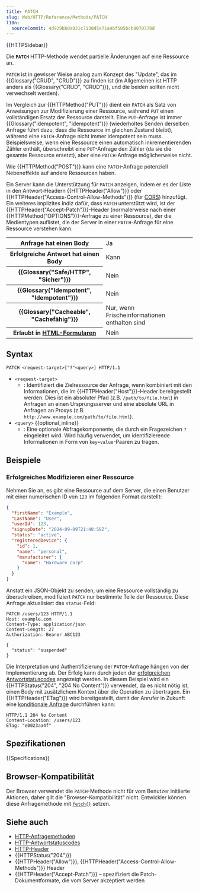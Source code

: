 ```yaml
---
title: PATCH
slug: Web/HTTP/Reference/Methods/PATCH
l10n:
  sourceCommit: 4d929bb0a021c7130d5a71a4bf505bcb8070378d
---
```


{{HTTPSidebar}}

Die **`PATCH`** HTTP-Methode wendet partielle Änderungen auf eine Ressource an.

`PATCH` ist in gewisser Weise analog zum Konzept des "Update", das im {{Glossary("CRUD", "CRUD")}} zu finden ist (im Allgemeinen ist HTTP anders als {{Glossary("CRUD", "CRUD")}}, und die beiden sollten nicht verwechselt werden).

Im Vergleich zur {{HTTPMethod("PUT")}} dient ein `PATCH` als Satz von Anweisungen zur Modifizierung einer Ressource, während `PUT` einen vollständigen Ersatz der Ressource darstellt.
Eine `PUT`-Anfrage ist immer {{Glossary("idempotent", "idempotent")}} (wiederholtes Senden derselben Anfrage führt dazu, dass die Ressource im gleichen Zustand bleibt), während eine `PATCH`-Anfrage nicht immer idempotent sein muss.
Beispielsweise, wenn eine Ressource einen automatisch inkrementierenden Zähler enthält, überschreibt eine `PUT`-Anfrage den Zähler (da sie die gesamte Ressource ersetzt), aber eine `PATCH`-Anfrage möglicherweise nicht.

Wie {{HTTPMethod("POST")}} kann eine `PATCH`-Anfrage potenziell Nebeneffekte auf andere Ressourcen haben.

Ein Server kann die Unterstützung für `PATCH` anzeigen, indem er es der Liste in den Antwort-Headern {{HTTPHeader("Allow")}} oder {{HTTPHeader("Access-Control-Allow-Methods")}} (für [CORS](/de/docs/Web/HTTP/Guides/CORS)) hinzufügt.
Ein weiteres implizites Indiz dafür, dass `PATCH` unterstützt wird, ist der {{HTTPHeader("Accept-Patch")}}-Header (normalerweise nach einer {{HTTPMethod("OPTIONS")}}-Anfrage zu einer Ressource), der die Medientypen auflistet, die der Server in einer `PATCH`-Anfrage für eine Ressource verstehen kann.

<table class="properties">
  <tbody>
    <tr>
      <th scope="row">Anfrage hat einen Body</th>
      <td>Ja</td>
    </tr>
    <tr>
      <th scope="row">Erfolgreiche Antwort hat einen Body</th>
      <td>Kann</td>
    </tr>
    <tr>
      <th scope="row">{{Glossary("Safe/HTTP", "Sicher")}}</th>
      <td>Nein</td>
    </tr>
    <tr>
      <th scope="row">{{Glossary("Idempotent", "Idempotent")}}</th>
      <td>Nein</td>
    </tr>
    <tr>
      <th scope="row">{{Glossary("Cacheable", "Cachefähig")}}</th>
      <td>Nur, wenn Frischeinformationen enthalten sind</td>
    </tr>
    <tr>
      <th scope="row">
        Erlaubt in <a href="/de/docs/Learn_web_development/Extensions/Forms">HTML-Formularen</a>
      </th>
      <td>Nein</td>
    </tr>
  </tbody>
</table>

## Syntax

```http
PATCH <request-target>["?"<query>] HTTP/1.1
```

- `<request-target>`
  - : Identifiziert die Zielressource der Anfrage, wenn kombiniert mit den Informationen, die im {{HTTPHeader("Host")}}-Header bereitgestellt werden.
    Dies ist ein absoluter Pfad (z.B. `/path/to/file.html`) in Anfragen an einen Ursprungsserver und eine absolute URL in Anfragen an Proxys (z.B. `http://www.example.com/path/to/file.html`).
- `<query>` {{optional_inline}}
  - : Eine optionale Abfragekomponente, die durch ein Fragezeichen `?` eingeleitet wird.
    Wird häufig verwendet, um identifizierende Informationen in Form von `key=value`-Paaren zu tragen.

## Beispiele

### Erfolgreiches Modifizieren einer Ressource

Nehmen Sie an, es gibt eine Ressource auf dem Server, die einen Benutzer mit einer numerischen ID von `123` im folgenden Format darstellt:

```json
{
  "firstName": "Example",
  "LastName": "User",
  "userId": 123,
  "signupDate": "2024-09-09T21:48:58Z",
  "status": "active",
  "registeredDevice": {
    "id": 1,
    "name": "personal",
    "manufacturer": {
      "name": "Hardware corp"
    }
  }
}
```

Anstatt ein JSON-Objekt zu senden, um eine Ressource vollständig zu überschreiben, modifiziert `PATCH` nur bestimmte Teile der Ressource.
Diese Anfrage aktualisiert das `status`-Feld:

```http
PATCH /users/123 HTTP/1.1
Host: example.com
Content-Type: application/json
Content-Length: 27
Authorization: Bearer ABC123

{
  "status": "suspended"
}
```

Die Interpretation und Authentifizierung der `PATCH`-Anfrage hängen von der Implementierung ab.
Der Erfolg kann durch jeden der [erfolgreichen Antwortstatuscodes](/de/docs/Web/HTTP/Reference/Status#successful_responses) angezeigt werden.
In diesem Beispiel wird ein {{HTTPStatus("204", "204 No Content")}} verwendet, da es nicht nötig ist, einen Body mit zusätzlichem Kontext über die Operation zu übertragen.
Ein {{HTTPHeader("ETag")}} wird bereitgestellt, damit der Anrufer in Zukunft eine [konditionale Anfrage](/de/docs/Web/HTTP/Guides/Conditional_requests) durchführen kann:

```http
HTTP/1.1 204 No Content
Content-Location: /users/123
ETag: "e0023aa4f"
```

## Spezifikationen

{{Specifications}}

## Browser-Kompatibilität

Der Browser verwendet die `PATCH`-Methode nicht für vom Benutzer initiierte Aktionen, daher gilt die "Browser-Kompatibilität" nicht.
Entwickler können diese Anfragemethode mit [`fetch()`](/de/docs/Web/API/Window/fetch) setzen.

## Siehe auch

- [HTTP-Anfragemethoden](/de/docs/Web/HTTP/Reference/Methods)
- [HTTP-Antwortstatuscodes](/de/docs/Web/HTTP/Reference/Status)
- [HTTP-Header](/de/docs/Web/HTTP/Reference/Headers)
- {{HTTPStatus("204")}}
- {{HTTPHeader("Allow")}}, {{HTTPHeader("Access-Control-Allow-Methods")}} Header
- {{HTTPHeader("Accept-Patch")}} – spezifiziert die Patch-Dokumentformate, die vom Server akzeptiert werden

